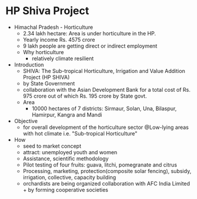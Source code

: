 # HP Shiva Project
* Himachal Pradesh - Horticulture
    * 2.34 lakh hectare: Area is under horticulture in the HP.
    * Yearly income Rs. 4575 crore
    * 9 lakh people are getting direct or indirect employment
    * Why horticulture
        * relatively climate resilient
* Introduction
    * SHIVA: The Sub-tropical Horticulture, Irrigation and Value Addition Project (HP SHIVA)
    * by State Government
    * collaboration with the Asian Development Bank for a total cost of Rs. 975 crore out of which Rs. 195 crore by State govt.
    * Area
        * 10000 hectares of 7 districts: Sirmaur, Solan, Una, Bilaspur, Hamirpur, Kangra and Mandi
* Objective
    * for overall development of the horticulture sector @Low-lying areas with hot climate i.e. "Sub-tropical Horticulture"
* How
    * seed to market concept
    * attract: unemployed youth and women
    * Assistance, scientific methodology
    * Pilot testing of four fruits: guava, litchi, pomegranate and citrus
    * Processing, marketing, protection(composite solar fencing), subsidy, irrigation, collective, capacity building
    * orchardists are being organized collaboration with AFC India Limited + by forming cooperative societies